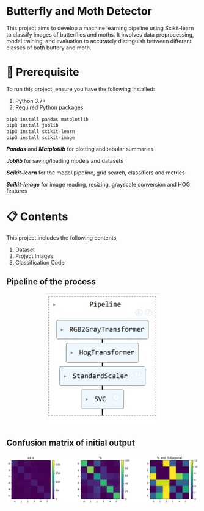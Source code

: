 # Butterfly and Moth Detector
This project aims to develop a machine learning pipeline using Scikit-learn to classify images of butterflies and moths. It involves data preprocessing, model training, and evaluation to accurately distinguish between different classes of both buttery and moth.

# 🔧 Prerequisite
To run this project, ensure you have the following installed:
  1. Python 3.7+
  2. Required Python packages
     
    pip3 install pandas matplotlib 
    pip3 install joblib 
    pip3 install scikit-learn 
    pip3 install scikit-image 
**_Pandas_** and **_Matplotlib_** for plotting and tabular summaries

**_Joblib_** for saving/loading models and datasets

**_Scikit-learn_** for the model pipeline, grid search, classifiers and metrics

**_Scikit-image_** for image reading, resizing, grayscale conversion and HOG features

# 📋 Contents
This project includes the following contents,
  1. Dataset
  2. Project Images
  3. Classification Code

## Pipeline of the process

<div align="center">
  <img src="Project Images/Pipeline.jpg" alt="pipeline" width="300"/>
</div>

## Confusion matrix of initial output 

<div align="center">
  <img src="Project Images/First Confusion Matrix.jpg" alt="CM1" width="800"/>
</div>
